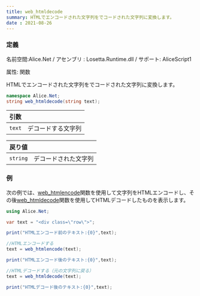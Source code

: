 ```yaml
---
title: web_htmldecode
summary: HTMLでエンコードされた文字列をでコードされた文字列に変換します。
date : 2021-08-26
---
```

### 定義
名前空間:Alice.Net / アセンブリ : Losetta.Runtime.dll / サポート: AliceScript1

属性: 関数

HTMLでエンコードされた文字列をでコードされた文字列に変換します。

```cs title="AliceScript"
namespace Alice.Net;
string web_htmldecode(string text);
```

|引数| |
|-|-|
|`text`| デコードする文字列|

|戻り値| |
|-|-|
|`string`| デコードされた文字列|

### 例
次の例では、[web_htmlencode](../web_htmlencode)関数を使用して文字列をHTMLエンコードし、その後[web_htmldecode](../web_htmldecode)関数を使用してHTMLデコードしたものを表示します。

```cs title="AliceScript"
using Alice.Net;

var text = "<div class=\"row\">";

print("HTMLエンコード前のテキスト:{0}",text);

//HTMLエンコードする
text = web_htmlencode(text);

print("HTMLエンコード後のテキスト:{0}",text);

//HTMLデコードする（元の文字列に戻る）
text = web_htmldecode(text);

print("HTMLデコード後のテキスト:{0}",text);
```